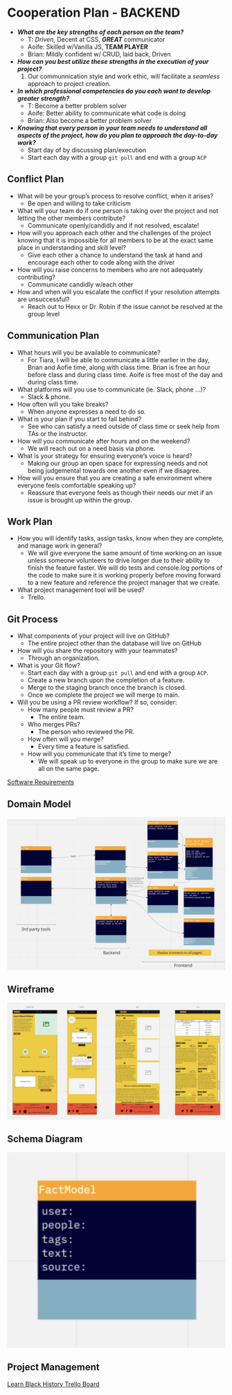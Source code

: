# Cooperation Plan -  BACKEND

- ***What are the key strengths of each person on the team?***
  - T: *Driven*, Decent at CSS, ***GREAT*** communicator
  - Aoife: Skilled w/Vanilla JS, **TEAM PLAYER**
  - Brian: Mildly confident w/ CRUD, laid back, Driven
- ***How can you best utilize these strengths in the execution of your project?***
  1. Our communnication style and work ethic, will facilitate a *seamless* approach to project creation.
- ***In which professional competencies do you each want to develop greater strength?***
  - T: Become a better problem solver
  - Aoife: Better ability to communicate what code is doing
  - Brian: Also become a better problem solver
- ***Knowing that every person in your team needs to understand all aspects of the project, how do you plan to approach the day-to-day work?***
  - Start day of by discussing plan/execution
  - Start each day with a group ```git pull``` and end with a group ```ACP```

## Conflict Plan

- What will be your group’s process to resolve conflict, when it arises?
  - Be open and willing to take criticism
- What will your team do if one person is taking over the project and not letting the other members contribute?
  - Communicate openly/candidly and if not resolved, escalate!
- How will you approach each other and the challenges of the project knowing that it is impossible for all members to be at the exact same place in understanding and skill level?
  - Give each other a chance to understand the task at hand and encourage each other to code along with the driver
- How will you raise concerns to members who are not adequately contributing?
  - Communicate candidly w/each other
- How and when will you escalate the conflict if your resolution attempts are unsuccessful?
  - Reach out to Hexx or Dr. Robin if the issue cannot be resolved at the group level

## Communication Plan

- What hours will you be available to communicate?
  - For Tiara, I will be able to communicate a little earlier in the day, Brian and Aofie time, along with class time. Brian is free an hour before class and during class time. Aoife is free most of the day and during class time.
- What platforms will you use to communicate (ie. Slack, phone …)?
  - Slack & phone.
- How often will you take breaks?
  - When anyone expresses a need to do so.
- What is your plan if you start to fall behind?
  - See who can satisfy a need outside of class time or seek help from TAs or the instructor.
- How will you communicate after hours and on the weekend?
  - We will reach out on a need basis via phone.
- What is your strategy for ensuring everyone’s voice is heard?
  - Making our group an open space for expressing needs and not being judgemental towards one another even if we disagree.
- How will you ensure that you are creating a safe environment where everyone feels comfortable speaking up?
  - Reassure that everyone feels as though their needs our met if an issue is brought up within the group.

## Work Plan

- How you will identify tasks, assign tasks, know when they are complete, and manage work in general?
  - We will give everyone the same amount of time working on an issue unless someone volunteers to drive longer due to their ability to finish the feature faster. We will do tests and console.log portions of the code to make sure it is working properly before moving forward to a new feature and reference the project manager that we create.
- What project management tool will be used?
  - Trello.

## Git Process

- What components of your project will live on GitHub?
  - The entire project other than the database will live on GitHub
- How will you share the repository with your teammates?
  - Through an organization.
- What is your Git flow?
  - Start each day with a group ```git pull``` and end with a group ```ACP```.
  - Create a new branch upon the completion of a feature.
  - Merge to the staging branch once the branch is closed.
  - Once we complete the project we will merge to main.
- Will you be using a PR review workflow? If so, consider:
  - How many people must review a PR?
    - The entire team.
  - Who merges PRs?
    - The person who reviewed the PR.
  - How often will you merge?
    - Every time a feature is satisfied.
  - How will you communicate that it’s time to merge?
    - We will speak up to everyone in the group to make sure we are all on the same page.


[Software Requirements](requirements.md)
## Domain Model

 ![Domain Model](./images/domainModel.png)

## Wireframe

![Wireframe](./images/wireframe.png)

## Schema Diagram

![Schema Diagram](./images/SchemaModel.png)

## Project Management

[Learn Black History Trello Board](https://trello.com/b/v7wIQYZ5/learn-black-history-planning)
